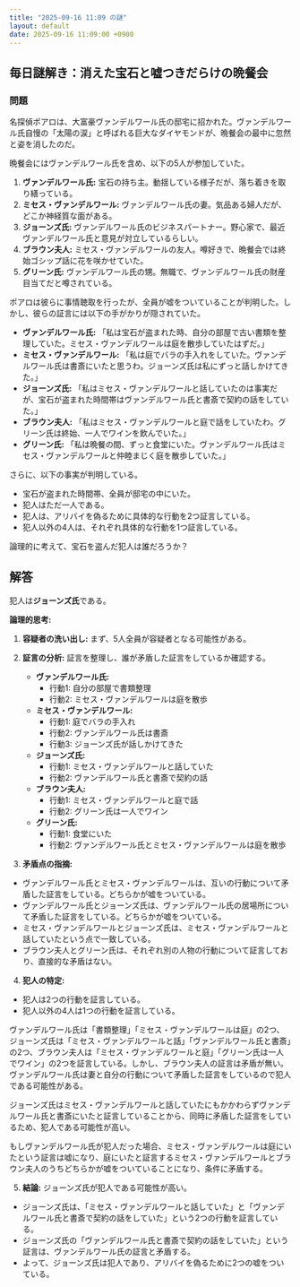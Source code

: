 ```yaml
---
title: "2025-09-16 11:09 の謎"
layout: default
date: 2025-09-16 11:09:00 +0900
---
```

## 毎日謎解き：消えた宝石と嘘つきだらけの晩餐会

### 問題

名探偵ポアロは、大富豪ヴァンデルワール氏の邸宅に招かれた。ヴァンデルワール氏自慢の「太陽の涙」と呼ばれる巨大なダイヤモンドが、晩餐会の最中に忽然と姿を消したのだ。

晩餐会にはヴァンデルワール氏を含め、以下の5人が参加していた。

1.  **ヴァンデルワール氏:** 宝石の持ち主。動揺している様子だが、落ち着きを取り繕っている。
2.  **ミセス・ヴァンデルワール:** ヴァンデルワール氏の妻。気品ある婦人だが、どこか神経質な面がある。
3.  **ジョーンズ氏:** ヴァンデルワール氏のビジネスパートナー。野心家で、最近ヴァンデルワール氏と意見が対立しているらしい。
4.  **ブラウン夫人:** ミセス・ヴァンデルワールの友人。噂好きで、晩餐会では終始ゴシップ話に花を咲かせていた。
5.  **グリーン氏:** ヴァンデルワール氏の甥。無職で、ヴァンデルワール氏の財産目当てだと噂されている。

ポアロは彼らに事情聴取を行ったが、全員が嘘をついていることが判明した。しかし、彼らの証言には以下の手がかりが隠されていた。

*   **ヴァンデルワール氏:** 「私は宝石が盗まれた時、自分の部屋で古い書類を整理していた。ミセス・ヴァンデルワールは庭を散歩していたはずだ。」
*   **ミセス・ヴァンデルワール:** 「私は庭でバラの手入れをしていた。ヴァンデルワール氏は書斎にいたと思うわ。ジョーンズ氏は私にずっと話しかけてきた。」
*   **ジョーンズ氏:** 「私はミセス・ヴァンデルワールと話していたのは事実だが、宝石が盗まれた時間帯はヴァンデルワール氏と書斎で契約の話をしていた。」
*   **ブラウン夫人:** 「私はミセス・ヴァンデルワールと庭で話をしていたわ。グリーン氏は終始、一人でワインを飲んでいた。」
*   **グリーン氏:** 「私は晩餐の間、ずっと食堂にいた。ヴァンデルワール氏はミセス・ヴァンデルワールと仲睦まじく庭を散歩していた。」

さらに、以下の事実が判明している。

*   宝石が盗まれた時間帯、全員が邸宅の中にいた。
*   犯人はただ一人である。
*   犯人は、アリバイを偽るために具体的な行動を2つ証言している。
*   犯人以外の4人は、それぞれ具体的な行動を1つ証言している。

論理的に考えて、宝石を盗んだ犯人は誰だろうか？

## 解答

犯人は**ジョーンズ氏**である。

**論理的思考:**

1.  **容疑者の洗い出し:** まず、5人全員が容疑者となる可能性がある。

2.  **証言の分析:** 証言を整理し、誰が矛盾した証言をしているか確認する。

    *   **ヴァンデルワール氏:**
        *   行動1: 自分の部屋で書類整理
        *   行動2: ミセス・ヴァンデルワールは庭を散歩
    *   **ミセス・ヴァンデルワール:**
        *   行動1: 庭でバラの手入れ
        *   行動2: ヴァンデルワール氏は書斎
        *   行動3: ジョーンズ氏が話しかけてきた
    *   **ジョーンズ氏:**
        *   行動1: ミセス・ヴァンデルワールと話していた
        *   行動2: ヴァンデルワール氏と書斎で契約の話
    *   **ブラウン夫人:**
        *   行動1: ミセス・ヴァンデルワールと庭で話
        *   行動2: グリーン氏は一人でワイン
    *   **グリーン氏:**
        *   行動1: 食堂にいた
        *   行動2: ヴァンデルワール氏とミセス・ヴァンデルワールは庭を散歩

3. **矛盾点の指摘:**

* ヴァンデルワール氏とミセス・ヴァンデルワールは、互いの行動について矛盾した証言をしている。どちらかが嘘をついている。
* ヴァンデルワール氏とジョーンズ氏は、ヴァンデルワール氏の居場所について矛盾した証言をしている。どちらかが嘘をついている。
* ミセス・ヴァンデルワールとジョーンズ氏は、ミセス・ヴァンデルワールと話していたという点で一致している。
* ブラウン夫人とグリーン氏は、それぞれ別の人物の行動について証言しており、直接的な矛盾はない。

4.  **犯人の特定:**

* 犯人は2つの行動を証言している。
* 犯人以外の4人は1つの行動を証言している。

ヴァンデルワール氏は「書類整理」「ミセス・ヴァンデルワールは庭」の2つ、ジョーンズ氏は「ミセス・ヴァンデルワールと話」「ヴァンデルワール氏と書斎」の2つ、ブラウン夫人は「ミセス・ヴァンデルワールと庭」「グリーン氏は一人でワイン」の2つを証言している。しかし、ブラウン夫人の証言は矛盾が無い。ヴァンデルワール氏は妻と自分の行動について矛盾した証言をしているので犯人である可能性がある。

ジョーンズ氏はミセス・ヴァンデルワールと話していたにもかかわらずヴァンデルワール氏と書斎にいたと証言していることから、同時に矛盾した証言をしているため、犯人である可能性が高い。

もしヴァンデルワール氏が犯人だった場合、ミセス・ヴァンデルワールは庭にいたという証言は嘘になり、庭にいたと証言するミセス・ヴァンデルワールとブラウン夫人のうちどちらかが嘘をついていることになり、条件に矛盾する。

5.  **結論:** ジョーンズ氏が犯人である可能性が高い。

* ジョーンズ氏は、「ミセス・ヴァンデルワールと話していた」と「ヴァンデルワール氏と書斎で契約の話をしていた」という2つの行動を証言している。
* ジョーンズ氏の「ヴァンデルワール氏と書斎で契約の話をしていた」という証言は、ヴァンデルワール氏の証言と矛盾する。
* よって、ジョーンズ氏は犯人であり、アリバイを偽るために2つの嘘をついている。
